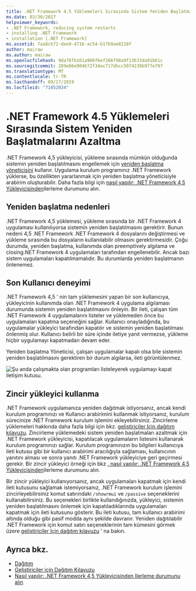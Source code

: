 ```yaml
---
title: .NET Framework 4.5 Yüklemeleri Sırasında Sistem Yeniden Başlatmalarını Azaltma
ms.date: 03/30/2017
helpviewer_keywords:
- .NET Framework, reducing system restarts
- installing .NET Framework
- installation [.NET Framework]
ms.assetid: 7aa8cb72-dee9-4716-ac54-b17b9ae8218f
author: mairaw
ms.author: mairaw
ms.openlocfilehash: 9da78fb161a906f6ef266f98a9f13633da91b61c
ms.sourcegitcommit: 289e06e904b72f34ac717dbcc5074239b977e707
ms.translationtype: MT
ms.contentlocale: tr-TR
ms.lasthandoff: 09/17/2019
ms.locfileid: "71052034"
---
```

# <a name="reducing-system-restarts-during-net-framework-45-installations"></a>.NET Framework 4.5 Yüklemeleri Sırasında Sistem Yeniden Başlatmalarını Azaltma
.NET Framework 4,5 yükleyicisi, yükleme sırasında mümkün olduğunda sistemin yeniden başlatılmasını engellemek için [yeniden başlatma yöneticisini](https://go.microsoft.com/fwlink/?LinkId=231425) kullanır. Uygulama kurulum programınız .NET Framework yüklerse, bu özellikten yararlanmak için yeniden başlatma yöneticisiyle arabirim oluşturabilir. Daha fazla bilgi için [nasıl yapılır: .NET Framework 4,5 Yükleyicisinden](how-to-get-progress-from-the-dotnet-installer.md)ilerleme durumunu alın.  
  
## <a name="reasons-for-a-restart"></a>Yeniden başlatma nedenleri  
 .NET Framework 4,5 yüklemesi, yükleme sırasında bir .NET Framework 4 uygulaması kullanılıyorsa sistemin yeniden başlatılmasını gerektirir. Bunun nedeni 4,5 .NET Framework .NET Framework 4 dosyalarını değiştirmesi ve yükleme sırasında bu dosyaların kullanılabilir olmasını gerektirmesidir. Çoğu durumda, yeniden başlatma, kullanımda olan preemptively algılama ve closing.NET Framework 4 uygulamaları tarafından engellenebilir. Ancak bazı sistem uygulamaları kapatılmamalıdır. Bu durumlarda yeniden başlatmanın önlenemez.  
  
## <a name="end-user-experience"></a>Son Kullanıcı deneyimi  
 .NET Framework 4,5 ' nin tam yüklemesini yapan bir son kullanıcıya, yükleyicinin kullanımda olan .NET Framework 4 uygulama algılaması durumunda sistemin yeniden başlatılmasını önleyin. Bir ileti, çalışan tüm .NET Framework 4 uygulamalarını listeler ve yüklemeden önce bu uygulamaları kapatma seçeneğini sağlar. Kullanıcı onayladığında, bu uygulamalar yükleyici tarafından kapatılır ve sistemin yeniden başlatılması önlenmiş olur. Kullanıcı belirli bir süre içinde iletiye yanıt vermezse, yükleme hiçbir uygulamayı kapatmadan devam eder.  
  
 Yeniden başlatma Yöneticisi, çalışan uygulamalar kapalı olsa bile sistemin yeniden başlatılmasını gerektiren bir durum algılarsa, ileti görüntülenmez.  
  
 ![Şu anda çalışmakta olan programları listeleyerek uygulamayı kapat iletişim kutusu.](./media/reducing-system-restarts/close-application-dialog.png)  
  
## <a name="using-a-chained-installer"></a>Zincir yükleyici kullanma  
 .NET Framework uygulamanıza yeniden dağıtmak istiyorsanız, ancak kendi kurulum programınızı ve Kullanıcı arabirimini kullanmak istiyorsanız, kurulum sürecinize .NET Framework kurulum işlemini ekleyebilirsiniz. Zincirleme yüklemeleri hakkında daha fazla bilgi için bkz. [geliştiriciler Için dağıtım kılavuzu](deployment-guide-for-developers.md). Zincirleme yüklemedeki sistem yeniden başlatmaları azaltmak için .NET Framework yükleyicisi, kapatılacak uygulamaların listesini kullanarak kurulum programınızı sağlar. Kurulum programınızın bu bilgileri kullanıcıya ileti kutusu gibi bir kullanıcı arabirimi aracılığıyla sağlaması, kullanıcının yanıtını alması ve sonra yanıtı .NET Framework yükleyiciye geri geçirmesi gerekir. Bir zincir yükleyici örneği için bkz [. nasıl yapılır: .NET Framework 4,5 Yükleyicisinden](how-to-get-progress-from-the-dotnet-installer.md)ilerleme durumunu alın.  
  
 Bir zincir yükleyici kullanıyorsanız, ancak uygulamaları kapatmak için kendi ileti kutusunu sağlamak istemiyorsanız, .NET Framework kurulum işlemini zincirleyebilirsiniz komut satırındaki `/showrmui` ve `/passive` seçeneklerini kullanabilirsiniz. Bu seçenekleri birlikte kullandığınızda, yükleyici, sistemin yeniden başlatılmasını önlemek için kapatıladıklarında uygulamaları kapatmak için ileti kutusunu gösterir. Bu ileti kutusu, tam kullanıcı arabirimi altında olduğu gibi pasif modda aynı şekilde davranır. Yeniden dağıtılabilir .NET Framework için komut satırı seçeneklerinin tam kümesini görmek üzere [geliştiriciler Için dağıtım kılavuzu](deployment-guide-for-developers.md) ' na bakın.  
  
## <a name="see-also"></a>Ayrıca bkz.

- [Dağıtım](index.md)
- [Geliştiriciler için Dağıtım Kılavuzu](deployment-guide-for-developers.md)
- [Nasıl yapılır: .NET Framework 4,5 Yükleyicisinden Ilerleme durumunu alın](how-to-get-progress-from-the-dotnet-installer.md)
